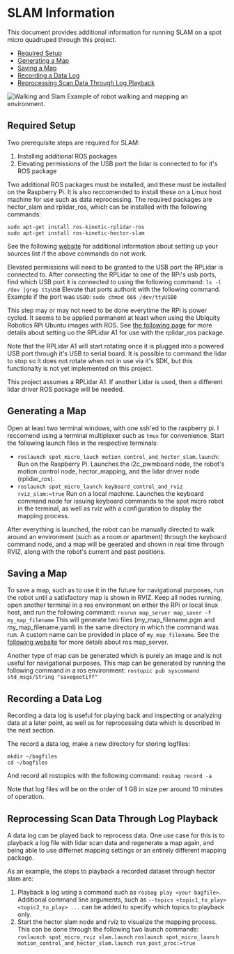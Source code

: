 # SLAM Information
This document provides additional information for running SLAM on a spot micro quadruped through this project. 

* [Required Setup](#required-setup)
* [Generating a Map](#generating-a-map-frames)
* [Saving a Map](#saving-a-map)
* [Recording a Data Log](#recording-a-data-log)
* [Reprocessing Scan Data Through Log Playback](#reprocessing-scan-data-through-log-playback)

![Walking and Slam](../assets/walking_and_slam.gif)
Example of robot walking and mapping an environment.

## Required Setup
Two prerequisite steps are required for SLAM:
1. Installing additional ROS packages
2. Elevating permissions of the USB port the lidar is connected to for it's ROS package

Two additional ROS packages must be installed, and these must be installed on the Raspberry Pi. It is also reccomended to install these on a Linux host machine for use such as data reprocessing. The required packages are hector_slam and rplidar_ros, which can be installed with the following commands:
```
sudo apt-get install ros-kinetic-rplidar-ros
sudo apt-get install ros-kinetic-hector-slam
```
See the following [website](http://wiki.ros.org/kinetic/Installation/Ubuntu) for additional information about setting up your sources list if the above commands do not work.

Elevated permissions will need to be granted to the USB port the RPLidar is connected to. After connecting the RPLidar to one of the RPi's usb ports, find which USB port it is connected to using the following command:
`ls -l /dev |grep ttyUSB`
Elevate that ports authorit with the following command. Example if the port was `USB0`:
`sudo chmod 666 /dev/ttyUSB0`

This step may or may not need to be done everytime the RPi is power cycled. It seems to be applied permanent at least when using the Ubiquity Robotics RPi Ubuntu images with ROS. See [the following page](https://github.com/robopeak/rplidar_ros/wiki) for more details about setting uo the RPLidar A1 for use with the rplidar_ros package.

Note that the RPLidar A1 will start rotating once it is plugged into a powered USB port through it's USB to serial board. It is possible to command the lidar to stop so it does not rotate when not in use via it's SDK, but this functionalty is not yet implemented on this project.

This project assumes a RPLidar A1. If another Lidar is used, then a different lidar driver ROS package will be needed.


## Generating a Map
Open at least two terminal windows, with one ssh'ed to the raspberry pi. I reccomend using a terminal multiplexer such as `tmux` for convenience. Start the following launch files in the respective terminals:
* `roslaunch spot_micro_lauch motion_control_and_hector_slam.launch`: Run on the Raspberry Pi. Launches the i2c_pwmboard node, the robot's motion control node, hector_mapping, and the lidar driver node (rplidar_ros).
* `roslaunch spot_micro_launch keyboard_control_and_rviz rviz_slam:=true` Run on a local machine. Launches the keyboard command node for issuing keyboard commands to the spot micro robot in the terminal, as well as rviz with a configuration to display the mapping process.

After everything is launched, the robot can be manually directed to walk around an environment (such as a room or apartment) through the keyboard command node, and a map will be geerated and shown in real time through RVIZ, along with the robot's current and past positions. 

## Saving a Map
To save a map, such as to use it in the future for navigational purposes, run the robot until a satisfactory map is shown in RVIZ. Keep all nodes running, open another terminal in a ros environment on either the RPi or local linux host, and run the following command:
`rosrun map_server map_saver -f my_map_filename`
This will generate two files (my_map_filename.pgm and my_map_filename.yaml) in the same directory in which the command was run. A custom name can be provided in place of `my_map_filename`. See the [following website](http://wiki.ros.org/map_server) for more detals about ros map_server.

Another type of map can be generated which is purely an image and is not useful for navigational purposes. This map can be generated by running the following command in a ros environment:
`rostopic pub syscommand std_msgs/String "savegeotiff"`


## Recording a Data Log
Recording a data log is useful for playing back and inspecting or analyzing data at a later point, as well as for reprocessing data which is described in the next section.

The record a data log, make a new directory for storing logfiles:
```
mkdir ~/bagfiles
cd ~/bagfiles
```
And record all rostopics with the following command:
`rosbag record -a`

Note that log files will be on the order of 1 GB in size per around 10 minutes of operation. 

## Reprocessing Scan Data Through Log Playback
A data log can be played back to reprocess data. One use case for this is to playback a log file with lidar scan data and regenerate a map again, and being able to use differnet mapping settings or an entirely different mapping package.

As an example, the steps to playback a recorded dataset through hector slam are:
1. Playback a log using a command such as `rosbag play <your bagfile>`. Additional command line arguments, such as `--topics <topic1_to_play> <topic2_to_play> ...` can be added to specify which topics to playback only.
2. Start the hector slam node and rviz to visualize the mapping process. This can be done through the following two launch commands:
`roslaunch spot_micro_rviz slam.launch`
`roslaunch spot_micro_launch motion_control_and_hector_slam.launch run_post_proc:=true`


